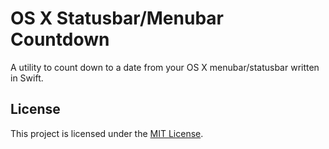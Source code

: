 # OS X Statusbar/Menubar Countdown
A utility to count down to a date from your OS X menubar/statusbar written in Swift.

## License
This project is licensed under the [MIT License](LICENSE).
